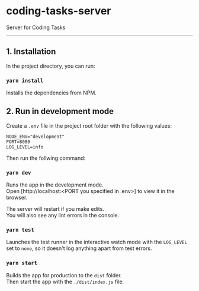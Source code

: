 # coding-tasks-server

Server for Coding Tasks

---

## 1. Installation

In the project directory, you can run:

### `yarn install`

Installs the dependencies from NPM.

## 2. Run in development mode

Create a `.env` file in the project root folder with the following values:

```
NODE_ENV="development"
PORT=8080
LOG_LEVEL=info
```

Then run the follwing command:

### `yarn dev`

Runs the app in the development mode.<br />
Open [http://localhost:<PORT you specified in .env>] to view it in the browser.

The server will restart if you make edits.<br />
You will also see any lint errors in the console.

### `yarn test`

Launches the test runner in the interactive watch mode with the `LOG_LEVEL` set to `none`, so it doesn't log anything apart from test errors.<br />

### `yarn start`

Builds the app for production to the `dist` folder.<br />
Then start the app with the `./dist/index.js` file.
